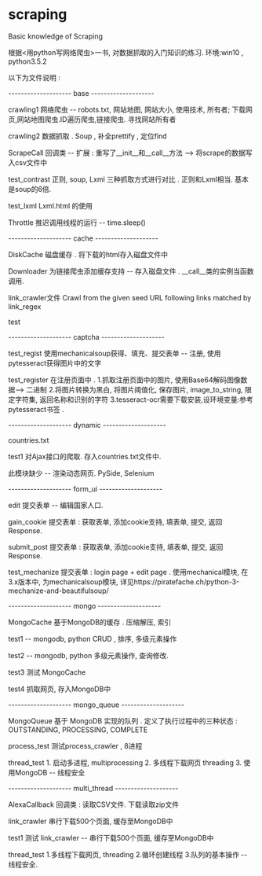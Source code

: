 # scraping
Basic knowledge of Scraping


根据<用python写网络爬虫>一书,  对数据抓取的入门知识的练习.
环境:win10 , python3.5.2


以下为文件说明 :

-------------------- base --------------------

crawling1           网络爬虫 -- robots.txt, 网站地图, 网站大小, 使用技术, 所有者; 下载网页,网站地图爬虫.ID遍历爬虫,链接爬虫. 寻找网站所有者

crawling2           数据抓取 . Soup , 补全prettify , 定位find

ScrapeCall          回调类 -- 扩展 : 重写了__init__和__call__方法 --> 将scrape的数据写入csv文件中

test_contrast       正则, soup, Lxml 三种抓取方式进行对比 . 正则和Lxml相当. 基本是soup的6倍.

test_lxml           Lxml.html 的使用

Throttle            推迟调用线程的运行 -- time.sleep()


-------------------- cache --------------------

DiskCache           磁盘缓存 . 将下载的html存入磁盘文件中

Downloader          为链接爬虫添加缓存支持 -- 存入磁盘文件 .   __call__类的实例当函数调用.

link_crawler文件    Crawl from the given seed URL following links matched by link_regex

test


-------------------- captcha --------------------

test_regist         使用mechanicalsoup获得、填充、提交表单 -- 注册,  使用pytesseract获得图片中的文字

test_register       在注册页面中 . 1.抓取注册页面中的图片, 使用Base64解码图像数据--> 二进制   2.将图片转换为黑白, 将图片阈值化, 保存图片, image_to_string, 限定字符集, 返回名称和识别的字符   3.tesseract-ocr需要下载安装,设环境变量:参考pytesseract书签 .


-------------------- dynamic --------------------

countries.txt

test1               对Ajax接口的爬取. 存入countries.txt文件中.

此模块缺少 --  渲染动态网页. PySide, Selenium


-------------------- form_ui --------------------

edit                提交表单 -- 编辑国家人口.

gain_cookie         提交表单 :  获取表单, 添加cookie支持, 填表单, 提交, 返回Response.

submit_post         提交表单 :  获取表单, 添加cookie支持, 填表单, 提交, 返回Response.

test_mechanize      提交表单 :  login page + edit page . 使用mechanical模块, 在3.x版本中, 为mechanicalsoup模块, 详见https://piratefache.ch/python-3-mechanize-and-beautifulsoup/


-------------------- mongo --------------------

MongoCache          基于MongoDB的缓存 . 压缩解压, 索引

test1               -- mongodb, python CRUD , 排序, 多级元素操作

test2               -- mongodb, python 多级元素操作, 查询修改.

test3               测试 MongoCache

test4               抓取网页, 存入MongoDB中


-------------------- mongo_queue --------------------

MongoQueue          基于 MongoDB 实现的队列 . 定义了执行过程中的三种状态 : OUTSTANDING, PROCESSING, COMPLETE

process_test        测试process_crawler , 8进程

thread_test         1. 启动多进程, multiprocessing   2. 多线程下载网页 threading   3. 使用MongoDB -- 线程安全


-------------------- multi_thread --------------------

AlexaCallback       回调类 : 读取CSV文件.  下载读取zip文件

link_crawler        串行下载500个页面, 缓存至MongoDB中

test1               测试 link_crawler -- 串行下载500个页面, 缓存至MongoDB中

thread_test         1.多线程下载网页, threading  2.循环创建线程  3.队列的基本操作 -- 线程安全.
